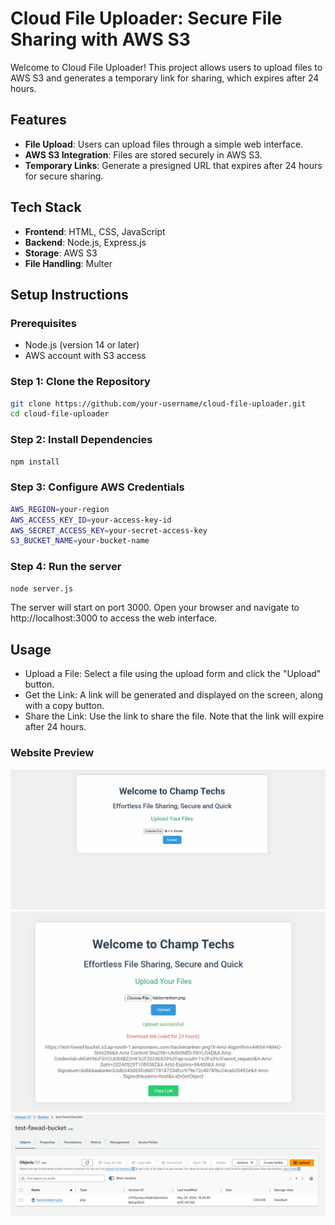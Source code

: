 # Cloud File Uploader: Secure File Sharing with AWS S3

Welcome to Cloud File Uploader! This project allows users to upload files to AWS S3 and generates a temporary link for sharing, which expires after 24 hours.

## Features

- **File Upload**: Users can upload files through a simple web interface.
- **AWS S3 Integration**: Files are stored securely in AWS S3.
- **Temporary Links**: Generate a presigned URL that expires after 24 hours for secure sharing.

## Tech Stack

- **Frontend**: HTML, CSS, JavaScript
- **Backend**: Node.js, Express.js
- **Storage**: AWS S3
- **File Handling**: Multer

## Setup Instructions

### Prerequisites

- Node.js (version 14 or later)
- AWS account with S3 access

### Step 1: Clone the Repository

```bash
git clone https://github.com/your-username/cloud-file-uploader.git
cd cloud-file-uploader
```

### Step 2: Install Dependencies
```bash
npm install
```
### Step 3: Configure AWS Credentials
```bash
AWS_REGION=your-region
AWS_ACCESS_KEY_ID=your-access-key-id
AWS_SECRET_ACCESS_KEY=your-secret-access-key
S3_BUCKET_NAME=your-bucket-name
```
### Step 4: Run the server
```bash
node server.js
```
The server will start on port 3000. Open your browser and navigate to http://localhost:3000 to access the web interface.

## Usage
- Upload a File: Select a file using the upload form and click the "Upload" button.
- Get the Link: A link will be generated and displayed on the screen, along with a copy button.
- Share the Link: Use the link to share the file. Note that the link will expire after 24 hours.

### Website Preview
![Website Preview](DemoWebsite/webprev.png)
![Website Preview](DemoWebsite/uploadprev.png)
![S3 Preview](DemoWebsite/s3prev.png)
